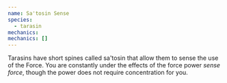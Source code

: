 ```yaml
---
name: Sa'tosin Sense
species:
  - tarasin
mechanics:
mechanics: []
---
```

Tarasins have short spines called sa'tosin that allow them to sense the use of the Force. You are constantly under the effects of the force power *sense force*, though the power does not require concentration for you.
